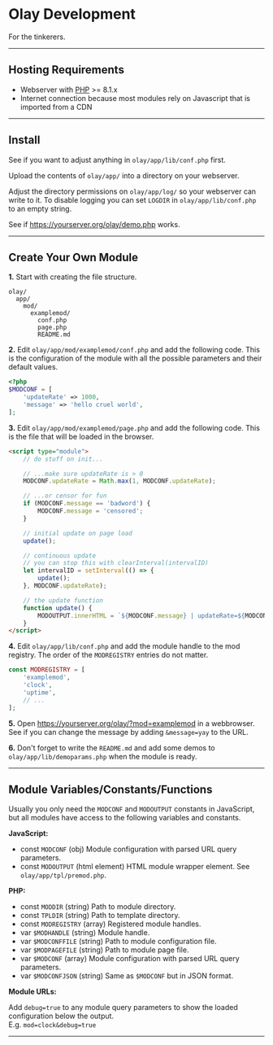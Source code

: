 # Olay Development

For the tinkerers.

---

## Hosting Requirements

- Webserver with [PHP](https://php.net) >= 8.1.x
- Internet connection because most modules rely on Javascript that is imported from a CDN

---

## Install

See if you want to adjust anything in `olay/app/lib/conf.php` first.

Upload the contents of `olay/app/` into a directory on your webserver.

Adjust the directory permissions on `olay/app/log/` so your webserver can write to it. To disable logging you can set `LOGDIR` in `olay/app/lib/conf.php` to an empty string.

See if <https://yourserver.org/olay/demo.php> works.

---

## Create Your Own Module

**1.** Start with creating the file structure.

```text
olay/
  app/
    mod/
      examplemod/
        conf.php
        page.php
        README.md
```

**2.** Edit `olay/app/mod/examplemod/conf.php` and add the following code. This is the configuration of the module with all the possible parameters and their default values.

```php
<?php
$MODCONF = [
    'updateRate' => 1000,
    'message' => 'hello cruel world',
];
```

**3.** Edit `olay/app/mod/examplemod/page.php` and add the following code. This is the file that will be loaded in the browser.

```html
<script type="module">
    // do stuff on init...

    // ...make sure updateRate is > 0
    MODCONF.updateRate = Math.max(1, MODCONF.updateRate);

    // ...or censor for fun
    if (MODCONF.message == 'badword') {
        MODCONF.message = 'censored';
    }

    // initial update on page load
    update();

    // continuous update
    // you can stop this with clearInterval(intervalID)
    let intervalID = setInterval(() => {
        update();
    }, MODCONF.updateRate);

    // the update function
    function update() {
        MODOUTPUT.innerHTML = `${MODCONF.message} | updateRate=${MODCONF.updateRate} | random number of the moment: ${Math.random()}`;
    }
</script>
```

**4.** Edit `olay/app/lib/conf.php` and add the module handle to the mod registry. The order of the `MODREGISTRY` entries do not matter.

```php
const MODREGISTRY = [
    'examplemod',
    'clock',
    'uptime',
    // ...
];
```

**5.** Open <https://yourserver.org/olay/?mod=examplemod> in a webbrowser. See if you can change the message by adding `&message=yay` to the URL.


**6.** Don't forget to write the `README.md` and add some demos to `olay/app/lib/demoparams.php` when the module is ready.

---

## Module Variables/Constants/Functions

Usually you only need the `MODCONF` and `MODOUTPUT` constants in JavaScript, but all modules have access to the following variables and constants.

**JavaScript:**
- const `MODCONF` (obj) Module configuration with parsed URL query parameters.
- const `MODOUTPUT` (html element) HTML module wrapper element. See `olay/app/tpl/premod.php`.

**PHP:**
- const `MODDIR` (string) Path to module directory.
- const `TPLDIR` (string) Path to template directory.
- const `MODREGISTRY` (array) Registered module handles.
- var `$MODHANDLE` (string) Module handle.
- var `$MODCONFFILE` (string) Path to module configuration file.
- var `$MODPAGEFILE` (string) Path to module page file.
- var `$MODCONF` (array) Module configuration with parsed URL query parameters.
- var `$MODCONFJSON` (string) Same as `$MODCONF` but in JSON format.

**Module URLs:**

Add `debug=true` to any module query parameters to show the loaded configuration below the output.  
E.g. `mod=clock&debug=true`

---
